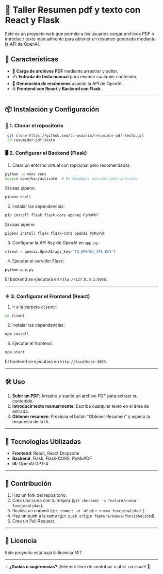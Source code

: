 # 📄 Taller Resumen pdf y texto con React y Flask

Este es un proyecto web que permite a los usuarios cargar archivos PDF o introducir texto manualmente para obtener un resumen generado mediante la API de OpenAI.

## 🚀 Características

- 📂 **Carga de archivos PDF** mediante arrastrar y soltar.
- ✍️ **Entrada de texto manual** para resumir cualquier contenido.
- 🤖 **Generación de resúmenes** usando la API de OpenAI.
- 🌐 **Frontend con React** y **Backend con Flask**.

---

## 📦 Instalación y Configuración

### 🔧 1. Clonar el repositorio

```sh
 git clone https://github.com/tu-usuario/resumidor-pdf-texto.git
 cd resumidor-pdf-texto
```

### 🖥️ 2. Configurar el Backend (Flask)

1. Crear un entorno virtual con (opcional pero recomendado):

```sh
python -m venv venv
source venv/bin/activate  # En Windows: venv\Scripts\activate
```

Si usas pipenv:

```sh
pipenv shell
```

2. Instalar las dependencias:

```sh
pip install flask flask-cors openai PyMuPDF
```

Si usas pipenv: 

```sh
pipenv install flask flask-cors openai PyMuPDF
```

3. Configurar la API Key de OpenAI en `app.py`:

```python
client = openai.OpenAI(api_key="TU_OPENAI_API_KEY")
```

4. Ejecutar el servidor Flask:

```sh
python app.py
```

El backend se ejecutará en `http://127.0.0.1:5000`.

---

### ⚛️ 3. Configurar el Frontend (React)

1. Ir a la carpeta `client/`:

```sh
cd client
```

2. Instalar las dependencias:

```sh
npm install
```

3. Ejecutar el frontend:

```sh
npm start
```

El frontend se ejecutará en `http://localhost:3000`.

---

## 🛠️ Uso

1. **Subir un PDF**: Arrastra y suelta un archivo PDF para extraer su contenido.
2. **Introducir texto manualmente**: Escribe cualquier texto en el área de entrada.
3. **Obtener resumen**: Presiona el botón "Obtener Resumen" y espera la respuesta de la IA.

---

## 📌 Tecnologías Utilizadas

- **Frontend**: React, React Dropzone
- **Backend**: Flask, Flask-CORS, PyMuPDF
- **IA**: OpenAI GPT-4

---

## 🤝 Contribución

1. Haz un fork del repositorio.
2. Crea una rama con tu mejora (`git checkout -b feature/nueva-funcionalidad`).
3. Realiza un commit (`git commit -m 'Añadir nueva funcionalidad'`).
4. Haz un push a la rama (`git push origin feature/nueva-funcionalidad`).
5. Crea un Pull Request.

---

## 📄 Licencia

Este proyecto está bajo la licencia MIT.

---

💡 **¿Dudas o sugerencias?** ¡Siéntete libre de contribuir o abrir un issue! 🚀

